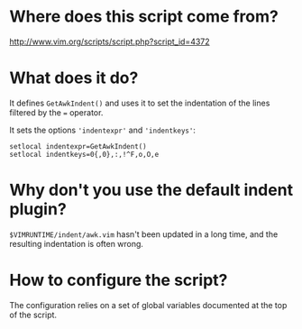 # Where does this script come from?

<http://www.vim.org/scripts/script.php?script_id=4372>

# What does it do?

It defines  `GetAwkIndent()` and  uses it  to set the  indentation of  the lines
filtered by the `=` operator.

It sets the options `'indentexpr'` and `'indentkeys'`:

    setlocal indentexpr=GetAwkIndent()
    setlocal indentkeys=0{,0},:,!^F,o,O,e

# Why don't you use the default indent plugin?

`$VIMRUNTIME/indent/awk.vim`  hasn't  been  updated  in a  long  time,  and  the
resulting indentation is often wrong.

# How to configure the script?

The configuration relies on a set of global variables documented at the top of the script.
